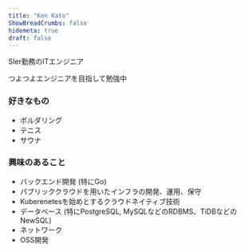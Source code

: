 ```yaml
---
title: "Ken Kato"
ShowBreadCrumbs: false
hidemeta: true
draft: false
---
```


SIer勤務のITエンジニア

つよつよエンジニアを目指して勉強中

### 好きなもの
- ボルダリング
- テニス
- サウナ

### 興味のあること
- バックエンド開発 (特にGo)
- パブリッククラウドを用いたインフラの開発、運用、保守
- Kuberenetesを始めとするクラウドネイティブ技術
- データベース (特にPostgreSQL, MySQLなどのRDBMS、TiDBなどのNewSQL)
- ネットワーク
- OSS開発